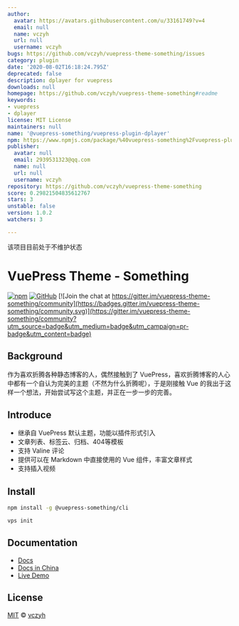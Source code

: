 ```yaml
---
author:
  avatar: https://avatars.githubusercontent.com/u/33161749?v=4
  email: null
  name: vczyh
  url: null
  username: vczyh
bugs: https://github.com/vczyh/vuepress-theme-something/issues
category: plugin
date: '2020-08-02T16:18:24.795Z'
deprecated: false
description: dplayer for vuepress
downloads: null
homepage: https://github.com/vczyh/vuepress-theme-something#readme
keywords:
- vuepress
- dplayer
license: MIT License
maintainers: null
name: '@vuepress-something/vuepress-plugin-dplayer'
npm: https://www.npmjs.com/package/%40vuepress-something%2Fvuepress-plugin-dplayer
publisher:
  avatar: null
  email: 2939531323@qq.com
  name: null
  url: null
  username: vczyh
repository: https://github.com/vczyh/vuepress-theme-something
score: 0.29821504835612767
stars: 3
unstable: false
version: 1.0.2
watchers: 3

---
```



该项目目前处于不维护状态

# VuePress Theme - Something

[![npm](https://img.shields.io/npm/v/vuepress-theme-something)](https://www.npmjs.com/package/vuepress-theme-something)
[![GitHub](https://img.shields.io/github/license/vczyh/vuepress-theme-something)](https://github.com/vczyh/vuepress-theme-something/blob/master/LICENSE)
[![Join the chat at https://gitter.im/vuepress-theme-something/community](https://badges.gitter.im/vuepress-theme-something/community.svg)](https://gitter.im/vuepress-theme-something/community?utm_source=badge&utm_medium=badge&utm_campaign=pr-badge&utm_content=badge)

## Background

作为喜欢折腾各种静态博客的人，偶然接触到了 VuePress，喜欢折腾博客的人心中都有一个自认为完美的主题（不然为什么折腾呢），于是刚接触 Vue 的我出于这样一个想法，开始尝试写这个主题，并正在一步一步的完善。

## Introduce

  - 继承自 VuePress 默认主题，功能以插件形式引入
  - 文章列表、标签云、归档、404等模板
  - 支持 Valine 评论
  - 提供可以在 Markdown 中直接使用的 Vue 组件，丰富文章样式
  - 支持插入视频


## Install

```bash
npm install -g @vuepress-something/cli
```

```bash
vps init
```

## Documentation

  - [Docs](https://vczyh.github.io/)
  - [Docs in China](http://vuepress-something.zhangeek.com/)
  - [Live Demo](http://zhangeek.com)

## License

[MIT](https://github.com/vczyh/vuepress-theme-something/blob/master/LICENSE) © [vczyh](https://github.com/vczyh)

